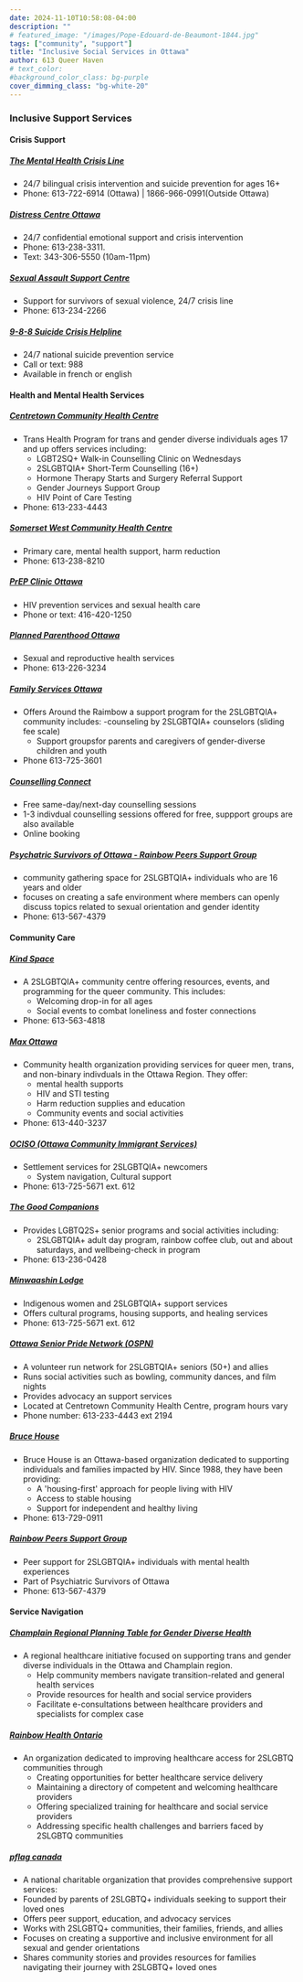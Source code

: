 ```yaml
---
date: 2024-11-10T10:58:08-04:00
description: ""
# featured_image: "/images/Pope-Edouard-de-Beaumont-1844.jpg"
tags: ["community", "support"]
title: "Inclusive Social Services in Ottawa"
author: 613 Queer Haven
# text_color:
#background_color_class: bg-purple
cover_dimming_class: "bg-white-20"
---
```


### Inclusive Support Services 

#### Crisis Support

##### [The Mental Health Crisis Line](https://crisisline.ca/)
- 24/7 bilingual crisis intervention and suicide prevention for ages 16+
- Phone: 613-722-6914 (Ottawa) | 1866-966-0991(Outside Ottawa)
<!--more-->

##### [Distress Centre Ottawa](https://www.dcottawa.on.ca/)
- 24/7 confidential emotional support and crisis intervention
- Phone: 613-238-3311.
- Text: 343-306-5550 (10am-11pm)

##### [Sexual Assault Support Centre](https://sascottawa.com/)
- Support for survivors of sexual violence, 24/7 crisis line
- Phone: 613-234-2266

##### [9-8-8 Suicide Crisis Helpline](https://988.ca/)
 - 24/7 national suicide prevention service 
 - Call or text: 988
 - Available in french or english

#### Health and Mental Health Services 

##### [Centretown Community Health Centre](https://www.centretownchc.org/)
- Trans Health Program for trans and gender diverse individuals ages 17 and up offers services including:
  - LGBT2SQ+ Walk-in Counselling Clinic on Wednesdays
  - 2SLGBTQIA+ Short-Term Counselling (16+)
  - Hormone Therapy Starts and Surgery Referral Support
  - Gender Journeys Support Group
  - HIV Point of Care Testing
- Phone: 613-233-4443

##### [Somerset West Community Health Centre](https://www.swchc.on.ca/)
- Primary care, mental health support, harm reduction
- Phone: 613-238-8210

##### [PrEP Clinic Ottawa](https://www.prepclinic.ca/in-person-services/ottawa-clinic/)
- HIV prevention services and sexual health care
- Phone or text: 416-420-1250

##### [Planned Parenthood Ottawa](https://ppottawa.ca/)
- Sexual and reproductive health services
- Phone: 613-226-3234

##### [Family Services Ottawa](https://familyservicesottawa.org/services-and-programs/around-the-rainbow/)
- Offers Around the Raimbow a support program for the 2SLGBTQIA+ community includes:
  -counseling by 2SLGBTQIA+ counselors (sliding fee scale)
  - Support groupsfor parents and caregivers of gender-diverse children and youth
- Phone 613-725-3601

##### [Counselling Connect](https://www.counsellingconnect.org/#1739599702)
- Free same-day/next-day counselling sessions
- 1-3 indivdual counselling sessions offered for free, suppport groups are also available 
- Online booking

##### [Psychatric Survivors of Ottawa - Rainbow Peers Support Group](https://www.pso-ottawa.ca/rainbow-peers)
- community gathering space for 2SLGBTQIA+ individuals who are 16 years and older
-  focuses on creating a safe environment where members can openly discuss topics related to sexual orientation and gender identity
-  Phone: 613-567-4379

#### Community Care

##### [Kind Space](https://kindspace.ca/)
- A 2SLGBTQIA+ community centre offering resources, events, and programming for the queer community. This includes:
  - Welcoming drop-in for all ages
  - Social events to combat loneliness and foster connections
- Phone: 613-563-4818 

##### [Max Ottawa](https://maxottawa.ca)
- Community health organization providing services for queer men, trans, and non-binary indivduals in the Ottawa Region. They offer:
  - mental health supports
  - HIV and STI testing
  - Harm reduction supplies and education
  - Community events and social activities 
- Phone: 613-440-3237

##### [OCISO (Ottawa Community Immigrant Services)](https://ociso.org/)
- Settlement services for 2SLGBTQIA+ newcomers
  - System navigation, Cultural support
- Phone: 613-725-5671 ext. 612

##### [The Good Companions](https://thegoodcompanions.ca/)
- Provides LGBTQ2S+ senior programs and social activities including:
  - 2SLGBTQIA+ adult day program, rainbow coffee club, out and about saturdays, and wellbeing-check in program
- Phone: 613-236-0428

##### [Minwaashin Lodge](https://www.minlodge.com/)
- Indigenous women and 2SLGBTQIA+ support services
- Offers cultural programs, housing supports, and healing services
- Phone: 613-725-5671 ext. 612

##### [Ottawa Senior Pride Network (OSPN)](http://www.ospn-rfao.ca/)
- A volunteer run network for 2SLGBTQIA+ seniors (50+) and allies
- Runs social activities such as bowling, community dances, and film nights
- Provides advocacy an support services
- Located at Centretown Community Health Centre, program hours vary
- Phone number: 613-233-4443 ext 2194

##### [Bruce House](https://brucehouse.ca)
- Bruce House is an Ottawa-based organization dedicated to supporting individuals and families impacted by HIV. Since 1988, they have been providing:
  - A 'housing-first' approach for people living with HIV
  - Access to stable housing
  - Support for independent and healthy living
- Phone: 613-729-0911

##### [Rainbow Peers Support Group](https://www.pso-ottawa.ca/peer-support-groups)
- Peer support for 2SLGBTQIA+ individuals with mental health experiences
- Part of Psychiatric Survivors of Ottawa
- Phone: 613-567-4379

#### Service Navigation 

##### [Champlain Regional Planning Table for Gender Diverse Health](https://transhealthottawa.org/)
- A regional healthcare initiative focused on supporting trans and gender diverse individuals in the Ottawa and Champlain region.
  - Help community members navigate transition-related and general health services
  - Provide resources for health and social service providers
  - Facilitate e-consultations between healthcare providers and specialists for complex case

##### [Rainbow Health Ontario](https://www.rainbowhealthontario.ca/)
- An organization dedicated to improving healthcare access for 2SLGBTQ communities through
  - Creating opportunities for better healthcare service delivery
  - Maintaining a directory of competent and welcoming healthcare providers
  - Offering specialized training for healthcare and social service providers
  - Addressing specific health challenges and barriers faced by 2SLGBTQ communities

##### [pflag canada](https://pflagcanada.ca/)
- A national charitable organization that provides comprehensive support services:
 - Founded by parents of 2SLGBTQ+ individuals seeking to support their loved ones
 - Offers peer support, education, and advocacy services
 - Works with 2SLGBTQ+ communities, their families, friends, and allies
 - Focuses on creating a supportive and inclusive environment for all sexual and gender orientations
 - Shares community stories and provides resources for families navigating their journey with 2SLGBTQ+ loved ones

